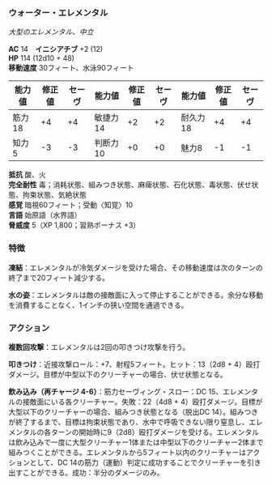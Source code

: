 ### ウォーター・エレメンタル
*大型のエレメンタル、中立*

**AC** 14　**イニシアチブ** +2 (12)  
**HP** 114 (12d10 + 48)  
**移動速度** 30フィート、水泳90フィート

| 能力値 | 修正値 | セーヴ | 能力値 | 修正値 | セーヴ | 能力値 | 修正値 | セーヴ |
|--------|--------|--------|--------|--------|--------|--------|--------|--------|
| 筋力18 | +4 | +4 | 敏捷力14 | +2 | +2 | 耐久力18 | +4 | +4 |
| 知力5 | -3 | -3 | 判断力10 | +0 | +0 | 魅力8 | -1 | -1 |

**抵抗** 酸、火  
**完全耐性** 毒；消耗状態、組みつき状態、麻痺状態、石化状態、毒状態、伏せ状態、拘束状態、気絶状態  
**感覚** 暗視60フィート；受動〈知覚〉10  
**言語** 始原語（水界語）  
**脅威度** 5（XP 1,800；習熟ボーナス +3）

### 特徴

**凍結**：エレメンタルが冷気ダメージを受けた場合、その移動速度は次のターンの終了まで20フィート減少する。

**水の姿**：エレメンタルは敵の接敵面に入って停止することができる。余分な移動を消費することなく、1インチの狭い空間を通過できる。

### アクション

**複数回攻撃**：エレメンタルは2回の叩きつけ攻撃を行う。

**叩きつけ**：近接攻撃ロール：+7、射程5フィート。ヒット：13（2d8 + 4）殴打ダメージ。目標が中型以下のクリーチャーの場合、伏せ状態となる。

**飲み込み（再チャージ 4-6）**：筋力セーヴィング・スロー：DC 15、エレメンタルの接敵面にいる各クリーチャー。失敗：22（4d8 + 4）殴打ダメージ。目標が大型以下のクリーチャーの場合、組みつき状態となる（脱出DC 14）。組みつきが終了するまで、目標は拘束状態であり、水中で呼吸できない限り窒息し、エレメンタルの各ターンの開始時に9（2d8）殴打ダメージを受ける。エレメンタルは飲み込みで一度に大型クリーチャー1体または中型以下のクリーチャー2体まで組みつくことができる。エレメンタルから5フィート以内のクリーチャーはアクションとして、DC 14の筋力（運動）判定に成功することでクリーチャーを引き出すことができる。成功：半分のダメージのみ。